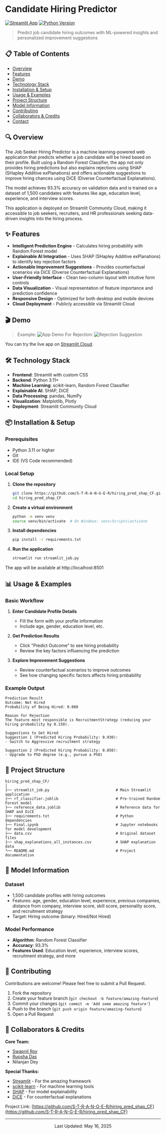 # Candidate Hiring Predictor

[![Streamlit App](https://static.streamlit.io/badges/streamlit_badge_black_white.svg)](https://candidatehiringpredictor.streamlit.app)
[![Python Version](https://img.shields.io/badge/python-3.11+-blue.svg)](https://www.python.org/downloads/)

> Predict job candidate hiring outcomes with ML-powered insights and personalized improvement suggestions

## 📋 Table of Contents
- [Overview](#-overview)
- [Features](#-features)
- [Demo](#-demo)
- [Technology Stack](#-technology-stack)
- [Installation & Setup](#-installation--setup)
- [Usage & Examples](#-usage--examples)
- [Project Structure](#-project-structure)
- [Model Information](#-model-information)
- [Contributing](#-contributing)
- [Collaborators & Credits](#-collaborators--credits)
- [Contact](#-contact)

## 🔍 Overview

The Job Seeker Hiring Predictor is a machine learning-powered web application that predicts whether a job candidate will be hired based on their profile. Built using a Random Forest Classifier, the app not only provides hiring predictions but also explains rejections using SHAP (SHapley Additive exPlanations) and offers actionable suggestions to improve hiring chances using DiCE (Diverse Counterfactual Explanations).

The model achieves 93.3% accuracy on validation data and is trained on a dataset of 1,500 candidates with features like age, education level, experience, and interview scores.

This application is deployed on Streamlit Community Cloud, making it accessible to job seekers, recruiters, and HR professionals seeking data-driven insights into the hiring process.

## ✨ Features

- **Intelligent Prediction Engine** - Calculates hiring probability with Random Forest model
- **Explainable AI Integration** - Uses SHAP (SHapley Additive exPlanations) to identify key rejection factors
- **Actionable Improvement Suggestions** - Provides counterfactual scenarios via DiCE (Diverse Counterfactual Explanations)
- **User-Friendly Interface** - Clean two-column layout with intuitive form controls
- **Data Visualization** - Visual representation of feature importance and prediction confidence
- **Responsive Design** - Optimized for both desktop and mobile devices
- **Cloud Deployment** - Publicly accessible via Streamlit Cloud

## 🎬 Demo

>
> Example: ![App Demo](screenshots/app_demo.png)
> For Rejection:
> ![Rejection Suggestion](screenshots/rejection_suggestion.png)

You can try the live app on [Streamlit Cloud](https://candidatehiringpredictor.streamlit.app).

## 🛠️ Technology Stack

- **Frontend**: Streamlit with custom CSS
- **Backend**: Python 3.11+
- **Machine Learning**: scikit-learn, Random Forest Classifier
- **Explainable AI**: SHAP, DiCE
- **Data Processing**: pandas, NumPy
- **Visualization**: Matplotlib, Plotly
- **Deployment**: Streamlit Community Cloud

## 📦 Installation & Setup

### Prerequisites
- Python 3.11 or higher
- Git
- IDE (VS Code recommended)

### Local Setup

1. **Clone the repository**
   ```bash
   git clone https://github.com/S-T-R-A-N-G-E-R/hiring_pred_shap_CF.git
   cd hiring_pred_shap_CF
   ```

2. **Create a virtual environment**
   ```bash
   python -m venv venv
   source venv/bin/activate  # On Windows: venv\Scripts\activate
   ```

3. **Install dependencies**
   ```bash
   pip install -r requirements.txt
   ```

4. **Run the application**
   ```bash
   streamlit run streamlit_job.py
   ```

The app will be available at http://localhost:8501

## 📊 Usage & Examples

### Basic Workflow

1. **Enter Candidate Profile Details**
   - Fill the form with your profile information
   - Include age, gender, education level, etc.

2. **Get Prediction Results**
   - Click "Predict Outcome" to see hiring probability
   - Review the key factors influencing the prediction

3. **Explore Improvement Suggestions**
   - Review counterfactual scenarios to improve outcomes
   - See how changing specific factors affects hiring probability

### Example Output

```
Prediction Result
Outcome: Not Hired
Probability of Being Hired: 0.060

Reason for Rejection
The feature most responsible is RecruitmentStrategy (reducing your hiring probability by 0.150).

Suggestions to Get Hired
Suggestion 1 (Predicted Hiring Probability: 0.930):
- Switch to Aggressive recruitment strategy

Suggestion 2 (Predicted Hiring Probability: 0.850):
- Upgrade to PhD degree (e.g., pursue a PhD)
```

## 📁 Project Structure

```
hiring_pred_shap_CF/
│
├── streamlit_job.py                              # Main Streamlit application
├── rf_classifier.joblib                          # Pre-trained Random Forest model
├── reference_data.joblib                         # Reference data for SHAP and DiCE
├── requirements.txt                              # Python dependencies
├── Final.ipynb                                   # Jupyter notebooks for model development
├── data.csv                                      # Original dataset files
├── shap_explanations_all_instances.csv           # SHAP explanation data
└── README.md                                     # Project documentation
```

## 🧠 Model Information

### Dataset
- 1,500 candidate profiles with hiring outcomes
- Features: age, gender, education level, experience, previous companies, distance from company, interview score, skill score, personality score, and recruitment strategy
- Target: Hiring outcome (binary: Hired/Not Hired)

### Model Performance
- **Algorithm**: Random Forest Classifier
- **Accuracy**: 93.3%
- **Features Used**: Education level, experience, interview scores, recruitment strategy, and more

## 👥 Contributing

Contributions are welcome! Please feel free to submit a Pull Request.

1. Fork the repository
2. Create your feature branch (`git checkout -b feature/amazing-feature`)
3. Commit your changes (`git commit -m 'Add some amazing feature'`)
4. Push to the branch (`git push origin feature/amazing-feature`)
5. Open a Pull Request

## 🙏 Collaborators & Credits

**Core Team:**
- [Swapnil Roy](https://github.com/S-T-R-A-N-G-E-R)
- [Rupsha Das](https://github.com/Rupsha2003)
- Nilanjan Dey

**Special Thanks:**
- [Streamlit](https://streamlit.io/) - For the amazing framework
- [scikit-learn](https://scikit-learn.org/) - For machine learning tools
- [SHAP](https://github.com/slundberg/shap) - For model explainability
- [DiCE](https://github.com/interpretml/DiCE) - For counterfactual explanations



Project Link: [https://github.com/S-T-R-A-N-G-E-R/hiring_pred_shap_CF](https://github.com/S-T-R-A-N-G-E-R/hiring_pred_shap_CF)

---

<p align="center">Last Updated: May 16, 2025</p>
